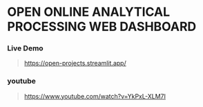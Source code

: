 
# OPEN ONLINE ANALYTICAL PROCESSING WEB DASHBOARD
### Live Demo
> https://open-projects.streamlit.app/
### youtube
>  https://www.youtube.com/watch?v=YkPxL-XLM7I

